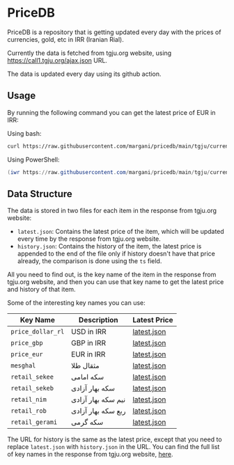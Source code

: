 # PriceDB

PriceDB is a repository that is getting updated every day with the prices of currencies, gold, etc in IRR (Iranian Rial).

Currently the data is fetched from tgju.org website, using <https://call1.tgju.org/ajax.json> URL.

The data is updated every day using its github action.

## Usage

By running the following command you can get the latest price of EUR in IRR:

Using bash:

```bash
curl https://raw.githubusercontent.com/margani/pricedb/main/tgju/current/price_dollar_rl/latest.json
```

Using PowerShell:

```powershell
(iwr https://raw.githubusercontent.com/margani/pricedb/main/tgju/current/price_dollar_rl/latest.json).Content
```

## Data Structure

The data is stored in two files for each item in the response from tgju.org website:

- `latest.json`: Contains the latest price of the item, which will be updated every time by the response from tgju.org website.
- `history.json`: Contains the history of the item, the latest price is appended to the end of the file only if history doesn't have that price already, the comparison is done using the `ts` field.

All you need to find out, is the key name of the item in the response from tgju.org website, and then you can use that key name to get the latest price and history of that item.

Some of the interesting key names you can use:

| Key Name          | Description        | Latest Price                                                                                                   |
| ----------------- | ------------------ | -------------------------------------------------------------------------------------------------------------- |
| `price_dollar_rl` | USD in IRR         | [latest.json](https://raw.githubusercontent.com/margani/pricedb/main/tgju/current/price_dollar_rl/latest.json) |
| `price_gbp`       | GBP in IRR         | [latest.json](https://raw.githubusercontent.com/margani/pricedb/main/tgju/current/price_gbp/latest.json)       |
| `price_eur`       | EUR in IRR         | [latest.json](https://raw.githubusercontent.com/margani/pricedb/main/tgju/current/price_eur/latest.json)       |
| `mesghal`         | مثقال طلا           | [latest.json](https://raw.githubusercontent.com/margani/pricedb/main/tgju/current/mesghal/latest.json)         |
| `retail_sekee`    | سکه امامی          | [latest.json](https://raw.githubusercontent.com/margani/pricedb/main/tgju/current/retail_sekee/latest.json)    |
| `retail_sekeb`    | سکه بهار آزادی     | [latest.json](https://raw.githubusercontent.com/margani/pricedb/main/tgju/current/retail_sekeb/latest.json)    |
| `retail_nim`      | نیم سکه بهار آزادی | [latest.json](https://raw.githubusercontent.com/margani/pricedb/main/tgju/current/retail_nim/latest.json)      |
| `retail_rob`      | ربع سکه بهار آزادی | [latest.json](https://raw.githubusercontent.com/margani/pricedb/main/tgju/current/retail_rob/latest.json)      |
| `retail_gerami`   | سکه گرمی           | [latest.json](https://raw.githubusercontent.com/margani/pricedb/main/tgju/current/retail_gerami/latest.json)   |

The URL for history is the same as the latest price, except that you need to replace `latest.json` with `history.json` in the URL.
You can find the full list of key names in the response from tgju.org website, [here](https://github.com/margani/pricedb/tree/main/tgju/current).
